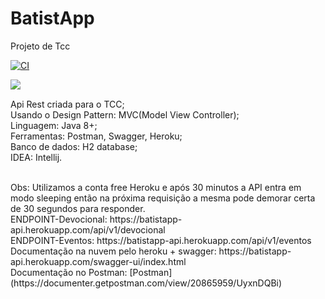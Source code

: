 # BatistApp
Projeto de Tcc

[![CI](https://github.com/DSB88/BatistApp_Back/actions/workflows/main.yml/badge.svg)](https://github.com/DSB88/BatistApp_Back/actions/workflows/main.yml)


<img align="left" src="https://wakatime.com/badge/github/DSB88/BatistApp_Back.svg"/>
<br>

Api Rest criada para o TCC;<br>
Usando o Design Pattern: MVC(Model View Controller);<br>
Linguagem: Java 8+; <br>
Ferramentas: Postman, Swagger, Heroku; <br>
Banco de dados: H2 database;<br>
IDEA: Intellij.

<br>
Obs: Utilizamos a conta free Heroku e após 30 minutos a API entra em modo sleeping então na próxima requisição a mesma pode demorar certa de 30 segundos para responder.<br>
ENDPOINT-Devocional: https://batistapp-api.herokuapp.com/api/v1/devocional<br> 
ENDPOINT-Eventos: https://batistapp-api.herokuapp.com/api/v1/eventos<br> 
Documentação na nuvem pelo heroku + swagger: https://batistapp-api.herokuapp.com/swagger-ui/index.html<br> 
Documentação no Postman: [Postman](https://documenter.getpostman.com/view/20865959/UyxnDQBi)<br> 

